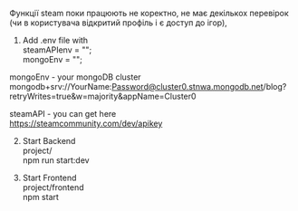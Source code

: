 Функції steam поки працюють не коректно, не має декількох перевірок (чи в користувача відкритий профіль і є доступ до ігор), 

1. Add .env file with<br />
steamAPIenv = "";<br />
mongoEnv = "";<br />

mongoEnv - your mongoDB cluster <br />
mongodb+srv://YourName:Password@cluster0.stnwa.mongodb.net/blog?retryWrites=true&w=majority&appName=Cluster0

steamAPI - you can get here <br />
https://steamcommunity.com/dev/apikey

2. Start Backend<br />
project/<br />
npm run start:dev

3. Start Frontend<br />
project/frontend<br />
npm start

